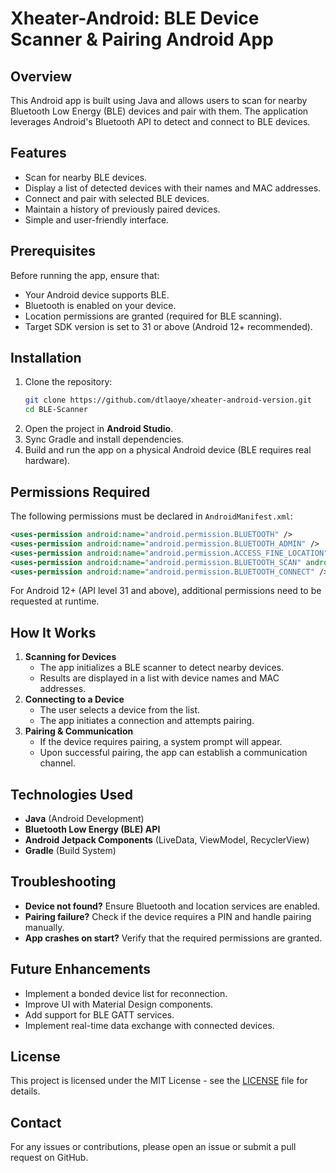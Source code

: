 # Xheater-Android: BLE Device Scanner & Pairing Android App

## Overview
This Android app is built using Java and allows users to scan for nearby Bluetooth Low Energy (BLE) devices and pair with them. The application leverages Android's Bluetooth API to detect and connect to BLE devices.

## Features
- Scan for nearby BLE devices.
- Display a list of detected devices with their names and MAC addresses.
- Connect and pair with selected BLE devices.
- Maintain a history of previously paired devices.
- Simple and user-friendly interface.

## Prerequisites
Before running the app, ensure that:
- Your Android device supports BLE.
- Bluetooth is enabled on your device.
- Location permissions are granted (required for BLE scanning).
- Target SDK version is set to 31 or above (Android 12+ recommended).

## Installation
1. Clone the repository:
   ```sh
   git clone https://github.com/dtlaoye/xheater-android-version.git
   cd BLE-Scanner
   ```
2. Open the project in **Android Studio**.
3. Sync Gradle and install dependencies.
4. Build and run the app on a physical Android device (BLE requires real hardware).

## Permissions Required
The following permissions must be declared in `AndroidManifest.xml`:
```xml
<uses-permission android:name="android.permission.BLUETOOTH" />
<uses-permission android:name="android.permission.BLUETOOTH_ADMIN" />
<uses-permission android:name="android.permission.ACCESS_FINE_LOCATION" />
<uses-permission android:name="android.permission.BLUETOOTH_SCAN" android:usesPermissionFlags="neverForLocation" />
<uses-permission android:name="android.permission.BLUETOOTH_CONNECT" />
```
For Android 12+ (API level 31 and above), additional permissions need to be requested at runtime.

## How It Works
1. **Scanning for Devices**
   - The app initializes a BLE scanner to detect nearby devices.
   - Results are displayed in a list with device names and MAC addresses.
2. **Connecting to a Device**
   - The user selects a device from the list.
   - The app initiates a connection and attempts pairing.
3. **Pairing & Communication**
   - If the device requires pairing, a system prompt will appear.
   - Upon successful pairing, the app can establish a communication channel.

## Technologies Used
- **Java** (Android Development)
- **Bluetooth Low Energy (BLE) API**
- **Android Jetpack Components** (LiveData, ViewModel, RecyclerView)
- **Gradle** (Build System)

## Troubleshooting
- **Device not found?** Ensure Bluetooth and location services are enabled.
- **Pairing failure?** Check if the device requires a PIN and handle pairing manually.
- **App crashes on start?** Verify that the required permissions are granted.

## Future Enhancements
- Implement a bonded device list for reconnection.
- Improve UI with Material Design components.
- Add support for BLE GATT services.
- Implement real-time data exchange with connected devices.

## License
This project is licensed under the MIT License - see the [LICENSE](LICENSE) file for details.

## Contact
For any issues or contributions, please open an issue or submit a pull request on GitHub.


